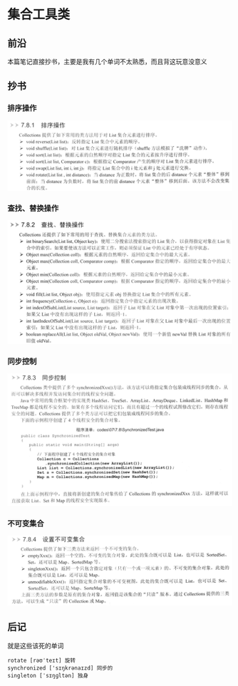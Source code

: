 # 集合工具类

## 前沿
本篇笔记直接抄书，主要是我有几个单词不太熟悉，而且背这玩意没意义

## 抄书
### 排序操作
![Collections+20210601230516](https://raw.githubusercontent.com/loli0con/picgo/master/images/Collections%2B20210601230516.png%2B2021-06-01-23-05-18)

### 查找、替换操作
![Collections+20210601230603](https://raw.githubusercontent.com/loli0con/picgo/master/images/Collections%2B20210601230603.png%2B2021-06-01-23-06-05)

### 同步控制
![Collections+20210601230655](https://raw.githubusercontent.com/loli0con/picgo/master/images/Collections%2B20210601230655.png%2B2021-06-01-23-06-57)

### 不可变集合
![Collections+20210601231118](https://raw.githubusercontent.com/loli0con/picgo/master/images/Collections%2B20210601231118.png%2B2021-06-01-23-11-19)

## 后记
就是这些该死的单词
```
rotate [rəʊˈteɪt] 旋转
synchronized ['sɪŋkrənaɪzd] 同步的
singleton [ˈsɪŋɡltən] 独身
```